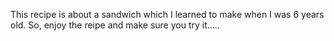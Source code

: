 This recipe is about a sandwich which I learned to make when I was 6 years old. So, enjoy the reipe and make sure you try it.....